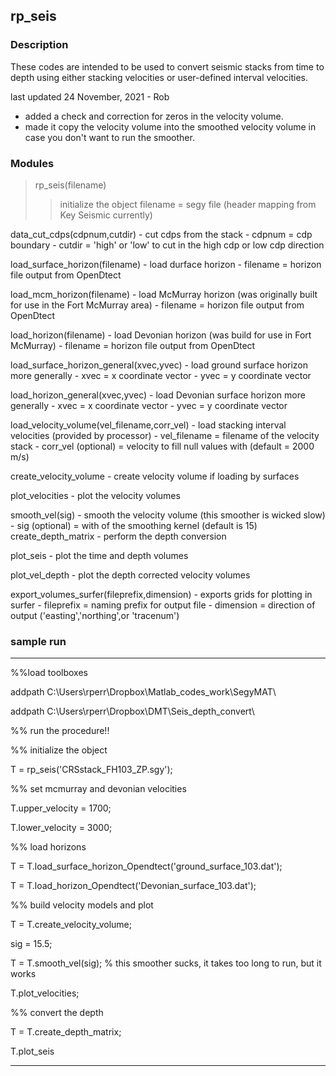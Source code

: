 ## rp_seis

### Description
These codes are intended to be used to convert seismic stacks from time to depth using either stacking velocities or user-defined interval velocities.

last updated 24 November, 2021 - Rob
   - added a check and correction for zeros in the velocity volume.  
   - made it copy the velocity volume into the smoothed velocity volume
     in case you don't want to run the smoother.

### Modules
> rp_seis(filename) 
>>initialize the object
>>filename = segy file (header mapping from Key Seismic currently)
                  
data_cut_cdps(cdpnum,cutdir) - cut cdps from the stack
                             - cdpnum = cdp boundary
                             - cutdir = 'high' or 'low' to cut in the high cdp or low cdp direction
                             
load_surface_horizon(filename) - load durface horizon
                               - filename = horizon file output from OpenDtect
                               
load_mcm_horizon(filename) - load McMurray horizon (was originally built for use in the Fort McMurray area)
                           - filename = horizon file output from OpenDtect
                           
load_horizon(filename) - load Devonian horizon (was build for use in Fort McMurray)
                       - filename = horizon file output from OpenDtect
                       
load_surface_horizon_general(xvec,yvec) - load ground surface horizon more generally
                                        - xvec = x coordinate vector
                                        - yvec = y coordinate vector
                                        
load_horizon_general(xvec,yvec) - load Devonian surface horizon more generally
                                - xvec = x coordinate vector
                                - yvec = y coordinate vector
                                
load_velocity_volume(vel_filename,corr_vel) - load stacking interval velocities (provided by processor)
                                            - vel_filename = filename of the velocity stack
                                            - corr_vel (optional) = velocity to fill null values with (default = 2000 m/s)
                                            
create_velocity_volume - create velocity volume if loading by surfaces

plot_velocities - plot the velocity volumes

smooth_vel(sig) - smooth the velocity volume (this smoother is wicked slow)
                - sig (optional) = with of the smoothing kernel (default is 15)
create_depth_matrix - perform the depth conversion

plot_seis - plot the time and depth volumes

plot_vel_depth - plot the depth corrected velocity volumes

export_volumes_surfer(fileprefix,dimension) - exports grids for plotting in surfer
                                            - fileprefix = naming prefix for output file
                                            - dimension = direction of output ('easting','northing',or 'tracenum')

 ### sample run
----------------------------------------------------------------------

 %%load toolboxes
 
 addpath C:\Users\rperr\Dropbox\Matlab_codes_work\SegyMAT\
 
 addpath C:\Users\rperr\Dropbox\DMT\Seis_depth_convert\

 %% run the procedure!!

 %% initialize the object
 
 T = rp_seis('CRSstack_FH103_ZP.sgy');

 %% set mcmurray and devonian velocities
 
 T.upper_velocity = 1700;
 
 T.lower_velocity = 3000;

 %% load horizons
 
 T = T.load_surface_horizon_Opendtect('ground_surface_103.dat');
 
 T = T.load_horizon_Opendtect('Devonian_surface_103.dat');

 %% build velocity models and plot
 
 T = T.create_velocity_volume;
 
 sig = 15.5;
 
 T = T.smooth_vel(sig); % this smoother sucks, it takes too long to run, but it works
 
 T.plot_velocities;

 %% convert the depth
 
 T = T.create_depth_matrix;
 
 T.plot_seis
 
----------------------------------------------------------------------
